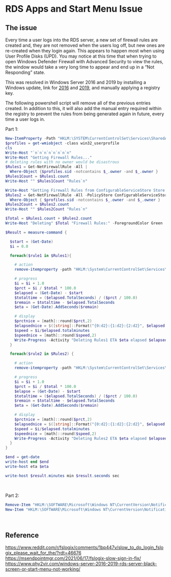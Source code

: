# RDS Apps and Start Menu Issue
## The issue
Every time a user logs into the RDS server, a new set of firewall rules are created and, they are not removed when the users log off, but new ones are re-created when they login again. This appears to happen most when using User Profile Disks (UPD). You may notice at this time that when trying to open Windows Defender Firewall with Advanced Security to view the rules, the window would take a very long time to appear and end up in a “Not Responding” state.

This was resolved in Windows Server 2016 and 2019 by installing a Windows update, link for [2016](https://support.microsoft.com/en-us/help/4467684/windows-10-update-kb4467684) and [2019](https://support.microsoft.com/en-gb/help/4490481/windows-10-update-kb4490481), and manually applying a registry key.

The following powershell script will remove all of the previous entries created. In addition to this, it will also add the manual entry required within the registry to prevent the rules from being generated again in future, every time a user logs in. 

Part 1:

```powershell
New-ItemProperty -Path "HKLM:\SYSTEM\CurrentControlSet\Services\SharedAccess\Parameters\FirewallPolicy" -Name 'DeleteUserAppContainersOnLogoff' -Value 1 -PropertyType DWord
$profiles = get-wmiobject -class win32_userprofile
cls
Write-Host "`n`n`n`n`n`n`n`n"
Write-Host "Getting Firewall Rules..."
# deleting rules with no owner would be disastrous
$Rules1 = Get-NetFirewallRule -All | 
  Where-Object {$profiles.sid -notcontains $_.owner -and $_.owner }
$Rules1Count = $Rules1.count
Write-Host "" $Rules1Count "Rules`n"

Write-Host "Getting Firewall Rules from ConfigurableServiceStore Store..."
$Rules2 = Get-NetFirewallRule -All -PolicyStore ConfigurableServiceStore | 
  Where-Object { $profiles.sid -notcontains $_.owner -and $_.owner }
$Rules2Count = $Rules2.count
Write-Host "" $Rules2Count "Rules`n"

$Total = $Rules1.count + $Rules2.count
Write-Host "Deleting" $Total "Firewall Rules:" -ForegroundColor Green

$Result = measure-command {

  $start = (Get-Date)
  $i = 0.0

  foreach($rule1 in $Rules1){

    # action
    remove-itemproperty -path "HKLM:\System\CurrentControlSet\Services\SharedAccess\Parameters\FirewallPolicy\FirewallRules" -name $rule1.name

    # progress
    $i = $i + 1.0
    $prct = $i / $total * 100.0
    $elapsed = (Get-Date) - $start
    $totaltime = ($elapsed.TotalSeconds) / ($prct / 100.0)
    $remain = $totaltime - $elapsed.TotalSeconds
    $eta = (Get-Date).AddSeconds($remain)

    # display
    $prctnice = [math]::round($prct,2) 
    $elapsednice = $([string]::Format("{0:d2}:{1:d2}:{2:d2}", $elapsed.hours, $elapsed.minutes, $elapsed.seconds))
    $speed = $i/$elapsed.totalminutes
    $speednice = [math]::round($speed,2) 
    Write-Progress -Activity "Deleting Rules1 ETA $eta elapsed $elapsednice loops/min $speednice" -Status "$prctnice" -PercentComplete $prct -secondsremaining $remain
  }

  foreach($rule2 in $Rules2) {

    # action  
    remove-itemproperty -path "HKLM:\System\CurrentControlSet\Services\SharedAccess\Parameters\FirewallPolicy\RestrictedServices\Configurable\System" -name $rule2.name

    # progress
    $i = $i + 1.0
    $prct = $i / $total * 100.0
    $elapse = (Get-Date) - $start
    $totaltime = ($elapsed.TotalSeconds) / ($prct / 100.0)
    $remain = $totaltime - $elapsed.TotalSeconds
    $eta = (Get-Date).AddSeconds($remain)

    # display
    $prctnice = [math]::round($prct,2) 
    $elapsednice = $([string]::Format("{0:d2}:{1:d2}:{2:d2}", $elapsed.hours, $elapsed.minutes, $elapsed.seconds))
    $speed = $i/$elapsed.totalminutes
    $speednice = [math]::round($speed,2) 
    Write-Progress -Activity "Deleting Rules2 ETA $eta elapsed $elapsednice loops/min $speednice" -Status "$prctnice" -PercentComplete $prct -secondsremaining $remain
  }
}

$end = get-date
write-host end $end 
write-host eta $eta

write-host $result.minutes min $result.seconds sec
```

<br>

Part 2:


```Powershell
Remove-Item "HKLM:\SOFTWARE\Microsoft\Windows NT\CurrentVersion\Notifications" -Recurse
New-Item "HKLM:\SOFTWARE\Microsoft\Windows NT\CurrentVersion\Notifications"
```

<br>

## Reference
https://www.reddit.com/r/fslogix/comments/1bp447v/slow_to_do_login_fslogix_please_wait_for_the/?rdt=46676
<br>
https://msendpointmgr.com/2021/06/17/fslogix-slow-sign-in-fix/
<br>
https://www.phy2vir.com/windows-server-2016-2019-rds-server-black-screen-or-start-menu-not-working/
